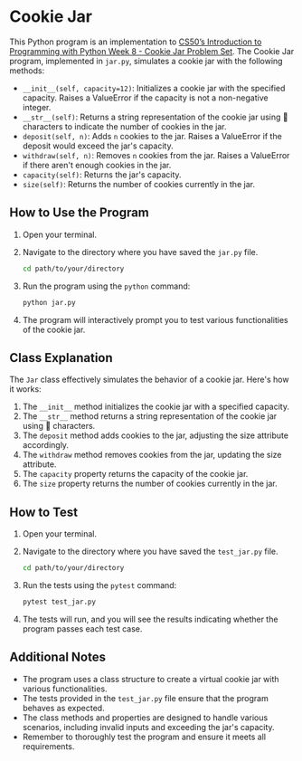 # Cookie Jar

This Python program is an implementation to [CS50’s Introduction to Programming with Python Week 8 - Cookie Jar Problem Set](https://cs50.harvard.edu/python/2022/psets/8/jar/). The Cookie Jar program, implemented in `jar.py`, simulates a cookie jar with the following methods:

- `__init__(self, capacity=12)`: Initializes a cookie jar with the specified capacity. Raises a ValueError if the capacity is not a non-negative integer.
- `__str__(self)`: Returns a string representation of the cookie jar using 🍪 characters to indicate the number of cookies in the jar.
- `deposit(self, n)`: Adds `n` cookies to the jar. Raises a ValueError if the deposit would exceed the jar's capacity.
- `withdraw(self, n)`: Removes `n` cookies from the jar. Raises a ValueError if there aren't enough cookies in the jar.
- `capacity(self)`: Returns the jar's capacity.
- `size(self)`: Returns the number of cookies currently in the jar.

## How to Use the Program

1. Open your terminal.
2. Navigate to the directory where you have saved the `jar.py` file.

   ```sh
   cd path/to/your/directory
   ```

3. Run the program using the `python` command:

   ```sh
   python jar.py
   ```

4. The program will interactively prompt you to test various functionalities of the cookie jar.

## Class Explanation

The `Jar` class effectively simulates the behavior of a cookie jar. Here's how it works:

1. The `__init__` method initializes the cookie jar with a specified capacity.
2. The `__str__` method returns a string representation of the cookie jar using 🍪 characters.
3. The `deposit` method adds cookies to the jar, adjusting the size attribute accordingly.
4. The `withdraw` method removes cookies from the jar, updating the size attribute.
5. The `capacity` property returns the capacity of the cookie jar.
6. The `size` property returns the number of cookies currently in the jar.

## How to Test

1. Open your terminal.
2. Navigate to the directory where you have saved the `test_jar.py` file.

   ```sh
   cd path/to/your/directory
   ```

3. Run the tests using the `pytest` command:

   ```sh
   pytest test_jar.py
   ```

4. The tests will run, and you will see the results indicating whether the program passes each test case.

## Additional Notes

- The program uses a class structure to create a virtual cookie jar with various functionalities.
- The tests provided in the `test_jar.py` file ensure that the program behaves as expected.
- The class methods and properties are designed to handle various scenarios, including invalid inputs and exceeding the jar's capacity.
- Remember to thoroughly test the program and ensure it meets all requirements.